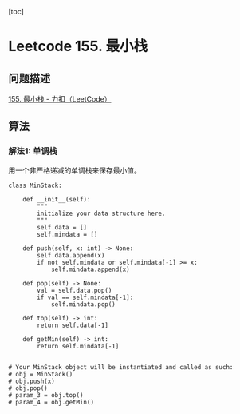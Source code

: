 [toc]

# Leetcode 155. 最小栈

## 问题描述

[155. 最小栈 - 力扣（LeetCode）](https://leetcode-cn.com/problems/min-stack/)

## 算法

### 解法1: 单调栈

用一个非严格递减的单调栈来保存最小值。

```
class MinStack:

    def __init__(self):
        """
        initialize your data structure here.
        """
        self.data = []
        self.mindata = []

    def push(self, x: int) -> None:
        self.data.append(x)
        if not self.mindata or self.mindata[-1] >= x:
            self.mindata.append(x)

    def pop(self) -> None:
        val = self.data.pop()
        if val == self.mindata[-1]:
            self.mindata.pop()

    def top(self) -> int:
        return self.data[-1]

    def getMin(self) -> int:
        return self.mindata[-1]


# Your MinStack object will be instantiated and called as such:
# obj = MinStack()
# obj.push(x)
# obj.pop()
# param_3 = obj.top() 
# param_4 = obj.getMin()
```
